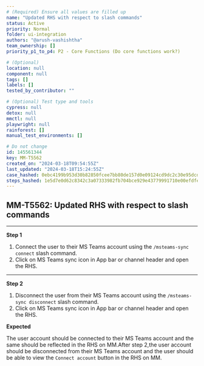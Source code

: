 ```yaml
---
# (Required) Ensure all values are filled up
name: "Updated RHS with respect to slash commands"
status: Active
priority: Normal
folder: ui-integration
authors: "@arush-vashishtha"
team_ownership: []
priority_p1_to_p4: P2 - Core Functions (Do core functions work?)

# (Optional)
location: null
component: null
tags: []
labels: []
tested_by_contributor: ""

# (Optional) Test type and tools
cypress: null
detox: null
mmctl: null
playwright: null
rainforest: []
manual_test_environments: []

# Do not change
id: 145561344
key: MM-T5562
created_on: "2024-03-18T09:54:55Z"
last_updated: "2024-03-18T15:24:55Z"
case_hashed: 0ebc4199b953d30b82850fcee7bb80de157d0e09124cd9dc2c30e95dcd04d3c3bcf2e45703860a1f51ee02e34910f96b
steps_hashed: 1e5d7e0d62c8342c3a07333982fb704bce929e43779991710e00efdfebe73f8efb1b78353100cc020875a38eb214abeb
---
```


<!-- (Auto-generated) Based on frontmatter's "key" and "name" -->

## MM-T5562: Updated RHS with respect to slash commands

---

**Step 1**

1. Connect the user to their MS Teams account using the `/msteams-sync connect` slash command.
2. Click on MS Teams sync icon in App bar or channel header and open the RHS.

---

**Step 2**

1. Disconnect the user from their MS Teams account using the `/msteams-sync disconnect` slash command.
2. Click on MS Teams sync icon in App bar or channel header and open the RHS.

**Expected**

The user account should be connected to their MS Teams account and the same should be reflected in the RHS on MM.After step 2,the user account should be disconnected from their MS Teams account and the user should be able to view the `Connect account` button in the RHS on MM.
